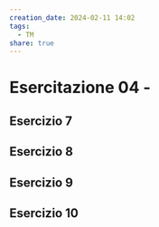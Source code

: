 ```yaml
---
creation_date: 2024-02-11 14:02
tags:
  - TM
share: true
---
```

# Esercitazione 04 - 

## Esercizio 7

## Esercizio 8

## Esercizio 9

## Esercizio 10

